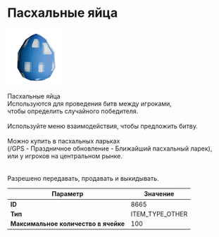 # Пасхальные яйца

![Item Image](../img/8665.webp?raw=true)

Пасхальные яйца<br>Используются для проведения битв между игроками, <br>чтобы определить случайного победителя.<br><br>Используйте меню взаимодействия, чтобы предложить битву.<br><br>Можно купить в пасхальных ларьках<br>(/GPS - Праздничное обновление - Ближайший пасхальный ларек),<br>или у игроков на центральном рынке.<br><br><br>Разрешено передавать, продавать и выкидывать.


| Параметр | Значение |
|----------|----------|
| **ID** | 8665 |
| **Тип** | ITEM_TYPE_OTHER |
| **Максимальное количество в ячейке** | 100 |

